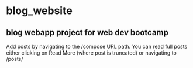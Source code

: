 # blog_website
blog webapp project for web dev bootcamp
---

Add posts by navigating to the /compose URL path.
You can read full posts either clicking on Read More (where post is truncated) or navigating to /posts/<kebab-case-title>
